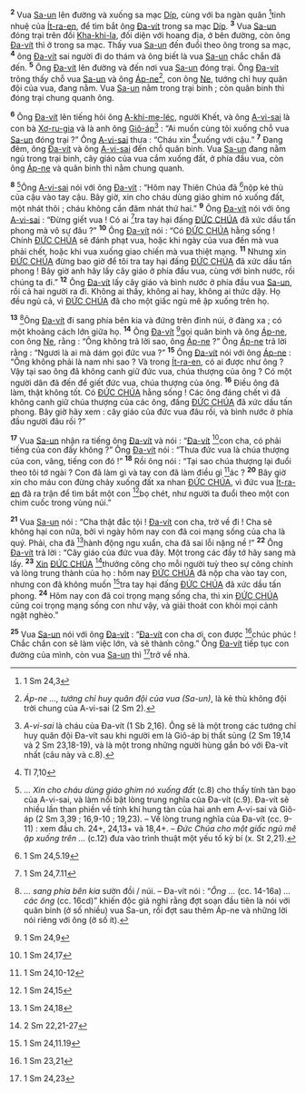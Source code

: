 <sup><b>2</b></sup> Vua [Sa-un]() lên đường và xuống sa mạc [Díp](), cùng với ba ngàn quân [^2@-ee797d9c-8cca-4526-b5cf-e5f3e24ad504]tinh nhuệ của [Ít-ra-en](), để tìm bắt ông [Đa-vít]() trong sa mạc [Díp](). <sup><b>3</b></sup> Vua [Sa-un]() đóng trại trên đồi [Kha-khi-la](), đối diện với hoang địa, ở bên đường, còn ông [Đa-vít]() thì ở trong sa mạc. Thấy vua [Sa-un]() đến đuổi theo ông trong sa mạc, <sup><b>4</b></sup> ông [Đa-vít]() sai người đi do thám và ông biết là vua [Sa-un]() chắc chắn đã đến. <sup><b>5</b></sup> Ông [Đa-vít]() lên đường và đến nơi vua [Sa-un]() đóng trại. Ông [Đa-vít]() trông thấy chỗ vua [Sa-un]() và ông [Áp-ne]()[^3-ee797d9c-8cca-4526-b5cf-e5f3e24ad504], con ông [Ne](), tướng chỉ huy quân đội của vua, đang nằm. Vua [Sa-un]() nằm trong trại binh ; còn quân binh thì đóng trại chung quanh ông.

<sup><b>6</b></sup> Ông [Đa-vít]() lên tiếng hỏi ông [A-khi-me-léc](), người Khết, và ông [A-vi-sai]() là con bà [Xơ-ru-gia]() và là anh ông [Giô-áp]()[^4-ee797d9c-8cca-4526-b5cf-e5f3e24ad504] : “Ai muốn cùng tôi xuống chỗ vua [Sa-un]() đóng trại ?” Ông [A-vi-sai]() thưa : “Cháu xin [^3@-ee797d9c-8cca-4526-b5cf-e5f3e24ad504]xuống với cậu.” <sup><b>7</b></sup> Đang đêm, ông [Đa-vít]() và ông [A-vi-sai]() đến chỗ quân binh. Vua [Sa-un]() đang nằm ngủ trong trại binh, cây giáo của vua cắm xuống đất, ở phía đầu vua, còn ông [Áp-ne]() và quân binh thì nằm chung quanh.

<sup><b>8</b></sup> [^5-ee797d9c-8cca-4526-b5cf-e5f3e24ad504]Ông [A-vi-sai]() nói với ông [Đa-vít]() : “Hôm nay Thiên Chúa đã [^4@-ee797d9c-8cca-4526-b5cf-e5f3e24ad504]nộp kẻ thù của cậu vào tay cậu. Bây giờ, xin cho cháu dùng giáo ghim nó xuống đất, một nhát thôi ; cháu không cần đâm nhát thứ hai.” <sup><b>9</b></sup> Ông [Đa-vít]() nói với ông [A-vi-sai]() : “Đừng giết vua ! Có ai [^5@-ee797d9c-8cca-4526-b5cf-e5f3e24ad504]tra tay hại đấng [ĐỨC CHÚA]() đã xức dầu tấn phong mà vô sự đâu ?” <sup><b>10</b></sup> Ông [Đa-vít]() nói : “Có [ĐỨC CHÚA]() hằng sống ! Chính [ĐỨC CHÚA]() sẽ đánh phạt vua, hoặc khi ngày của vua đến mà vua phải chết, hoặc khi vua xuống giao chiến mà vua thiệt mạng. <sup><b>11</b></sup> Nhưng xin [ĐỨC CHÚA]() đừng bao giờ để tôi tra tay hại đấng [ĐỨC CHÚA]() đã xức dầu tấn phong ! Bây giờ anh hãy lấy cây giáo ở phía đầu vua, cùng với bình nước, rồi chúng ta đi.” <sup><b>12</b></sup> Ông [Đa-vít]() lấy cây giáo và bình nước ở phía đầu vua [Sa-un](), rồi cả hai người ra đi. Không ai thấy, không ai hay, không ai thức dậy. Họ đều ngủ cả, vì [ĐỨC CHÚA]() đã cho một giấc ngủ mê ập xuống trên họ.

<sup><b>13</b></sup> [^6-ee797d9c-8cca-4526-b5cf-e5f3e24ad504]Ông [Đa-vít]() đi sang phía bên kia và đứng trên đỉnh núi, ở đàng xa ; có một khoảng cách lớn giữa họ. <sup><b>14</b></sup> Ông [Đa-vít]() [^6@-ee797d9c-8cca-4526-b5cf-e5f3e24ad504]gọi quân binh và ông [Áp-ne](), con ông [Ne](), rằng : “Ông không trả lời sao, ông [Áp-ne]() ?” Ông [Áp-ne]() trả lời rằng : “Ngươi là ai mà dám gọi đức vua ?” <sup><b>15</b></sup> Ông [Đa-vít]() nói với ông [Áp-ne]() : “Ông không phải là nam nhi sao ? Và trong [Ít-ra-en](), có ai được như ông ? Vậy tại sao ông đã không canh giữ đức vua, chúa thượng của ông ? Có một người dân đã đến để giết đức vua, chúa thượng của ông. <sup><b>16</b></sup> Điều ông đã làm, thật không tốt. Có [ĐỨC CHÚA]() hằng sống ! Các ông đáng chết vì đã không canh giữ chúa thượng của các ông, đấng [ĐỨC CHÚA]() đã xức dầu tấn phong. Bây giờ hãy xem : cây giáo của đức vua đâu rồi, và bình nước ở phía đầu người đâu rồi ?”

<sup><b>17</b></sup> Vua [Sa-un]() nhận ra tiếng ông [Đa-vít]() và nói : “[Đa-vít]() [^7@-ee797d9c-8cca-4526-b5cf-e5f3e24ad504]con cha, có phải tiếng của con đấy không ?” Ông [Đa-vít]() nói : “Thưa đức vua là chúa thượng của con, vâng, tiếng con đó !” <sup><b>18</b></sup> Rồi ông nói : “Tại sao chúa thượng lại đuổi theo tôi tớ ngài ? Con đã làm gì và tay con đã làm điều gì [^8@-ee797d9c-8cca-4526-b5cf-e5f3e24ad504]ác ? <sup><b>20</b></sup> Bây giờ xin cho máu con đừng chảy xuống đất xa nhan [ĐỨC CHÚA](), vì đức vua [Ít-ra-en]() đã ra trận để tìm bắt một con [^11@-ee797d9c-8cca-4526-b5cf-e5f3e24ad504]bọ chét, như người ta đuổi theo một con chim cuốc trong vùng núi.”

<sup><b>21</b></sup> Vua [Sa-un]() nói : “Cha thật đắc tội ! [Đa-vít]() con cha, trở về đi ! Cha sẽ không hại con nữa, bởi vì ngày hôm nay con đã coi mạng sống của cha là quý. Phải, cha đã [^12@-ee797d9c-8cca-4526-b5cf-e5f3e24ad504]hành động ngu xuẩn, cha đã sai lỗi nặng nề !” <sup><b>22</b></sup> Ông [Đa-vít]() trả lời : “Cây giáo của đức vua đây. Một trong các đầy tớ hãy sang mà lấy. <sup><b>23</b></sup> [Xin]() [ĐỨC CHÚA]() [^13@-ee797d9c-8cca-4526-b5cf-e5f3e24ad504]thưởng công cho mỗi người tuỳ theo sự công chính và lòng trung thành của họ : hôm nay [ĐỨC CHÚA]() đã nộp cha vào tay con, nhưng con đã không muốn [^14@-ee797d9c-8cca-4526-b5cf-e5f3e24ad504]tra tay hại đấng [ĐỨC CHÚA]() đã xức dầu tấn phong. <sup><b>24</b></sup> Hôm nay con đã coi trọng mạng sống cha, thì xin [ĐỨC CHÚA]() cũng coi trọng mạng sống con như vậy, và giải thoát con khỏi mọi cảnh ngặt nghèo.”

<sup><b>25</b></sup> Vua [Sa-un]() nói với ông [Đa-vít]() : “[Đa-vít]() con cha ơi, con được [^15@-ee797d9c-8cca-4526-b5cf-e5f3e24ad504]chúc phúc ! Chắc chắn con sẽ làm việc lớn, và sẽ thành công.” Ông [Đa-vít]() tiếp tục con đường của mình, còn vua [Sa-un]() thì [^16@-ee797d9c-8cca-4526-b5cf-e5f3e24ad504]trở về nhà.

[^3-ee797d9c-8cca-4526-b5cf-e5f3e24ad504]: *Áp-ne ..., tướng chỉ huy quân đội của vua (Sa-un)*, là kẻ thù không đội trời chung của A-vi-sai (2 Sm 2).
[^4-ee797d9c-8cca-4526-b5cf-e5f3e24ad504]: *A-vi-sai* là cháu của Đa-vít (1 Sb 2,16). Ông sẽ là một trong các tướng chỉ huy quân đội Đa-vít sau khi người em là Giô-áp bị thất sủng (2 Sm 19,14 và 2 Sm 23,18-19), và là một trong những người hùng gắn bó với Đa-vít nhất (câu này và c.8).
[^5-ee797d9c-8cca-4526-b5cf-e5f3e24ad504]: *... Xin cho cháu dùng giáo ghim nó xuống đất* (c.8) cho thấy tính tàn bạo của A-vi-sai, và làm nổi bật lòng trung nghĩa của Đa-vít (c.9). Đa-vít sẽ nhiều lần than phiền về tính khí hung tàn của hai anh em A-vi-sai và Giô-áp (2 Sm 3,39 ; 16,9-10 ; 19,23). – Về lòng trung nghĩa của Đa-vít (cc. 9-11) : xem đầu ch. 24+, 24,13+ và 18,4+. – *Đức Chúa cho một giấc ngủ mê ập xuống trên ...* (c.12) đưa vào trình thuật một yếu tố kỳ bí (x. St 2,21).
[^6-ee797d9c-8cca-4526-b5cf-e5f3e24ad504]: *... sang phía bên kia* sườn đồi / núi. – Đa-vít nói : “*Ông ...* (cc. 14-16a) *... các ông* (cc. 16cd)” khiến độc giả nghi rằng đợt soạn đầu tiên là nói với quân binh (ở số nhiều) vua Sa-un, rồi đợt sau thêm Áp-ne và những lời nói riêng với ông (ở số ít).
[^2@-ee797d9c-8cca-4526-b5cf-e5f3e24ad504]: 1 Sm 24,3
[^3@-ee797d9c-8cca-4526-b5cf-e5f3e24ad504]: Tl 7,10
[^4@-ee797d9c-8cca-4526-b5cf-e5f3e24ad504]: 1 Sm 24,5.19
[^5@-ee797d9c-8cca-4526-b5cf-e5f3e24ad504]: 1 Sm 24,7.11
[^6@-ee797d9c-8cca-4526-b5cf-e5f3e24ad504]: 1 Sm 24,9
[^7@-ee797d9c-8cca-4526-b5cf-e5f3e24ad504]: 1 Sm 24,17
[^8@-ee797d9c-8cca-4526-b5cf-e5f3e24ad504]: 1 Sm 24,10-12
[^11@-ee797d9c-8cca-4526-b5cf-e5f3e24ad504]: 1 Sm 24,15
[^12@-ee797d9c-8cca-4526-b5cf-e5f3e24ad504]: 1 Sm 24,18
[^13@-ee797d9c-8cca-4526-b5cf-e5f3e24ad504]: 2 Sm 22,21-27
[^14@-ee797d9c-8cca-4526-b5cf-e5f3e24ad504]: 1 Sm 24,11.19
[^15@-ee797d9c-8cca-4526-b5cf-e5f3e24ad504]: 1 Sm 23,21
[^16@-ee797d9c-8cca-4526-b5cf-e5f3e24ad504]: 1 Sm 24,23